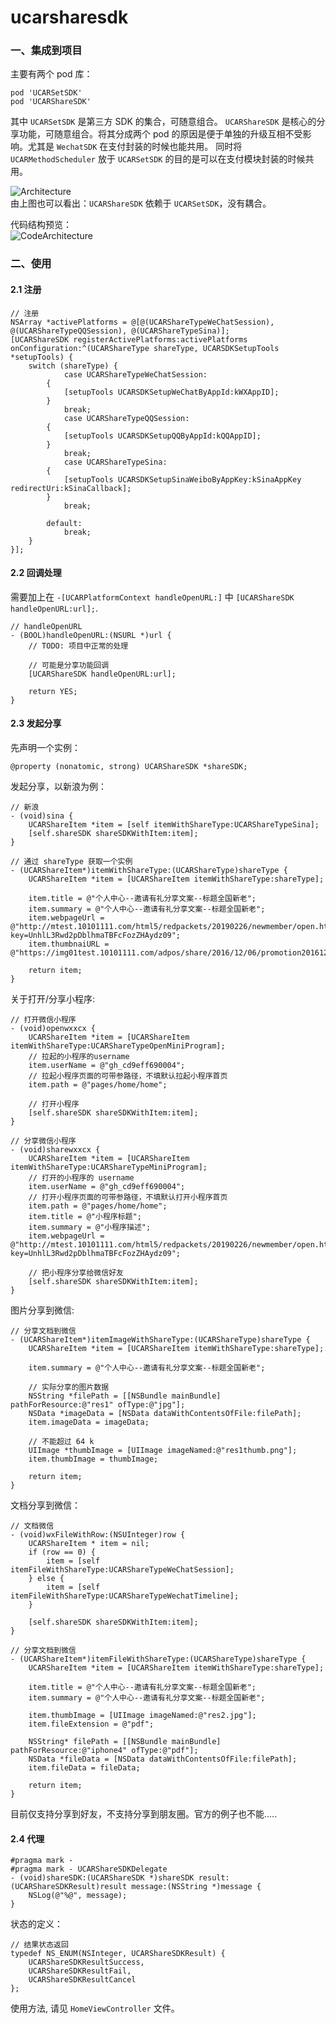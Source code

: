 # ucarsharesdk

### 一、集成到项目
主要有两个 pod 库：  
```
pod 'UCARSetSDK'  
pod 'UCARShareSDK'
```  
其中 `UCARSetSDK` 是第三方 SDK 的集合，可随意组合。  `UCARShareSDK` 是核心的分享功能，可随意组合。将其分成两个 pod 的原因是便于单独的升级互相不受影响。尤其是 `WechatSDK` 在支付封装的时候也能共用。 
同时将 `UCARMethodScheduler` 放于 `UCARSetSDK` 的目的是可以在支付模块封装的时候共用。

![Architecture](./Resource/Architecture.png)   
由上图也可以看出：`UCARShareSDK` 依赖于 `UCARSetSDK`，没有耦合。

代码结构预览：  
![CodeArchitecture](./Resource/CodeArchitecture.png)  

### 二、使用
#### 2.1 注册
```
// 注册
NSArray *activePlatforms = @[@(UCARShareTypeWeChatSession), @(UCARShareTypeQQSession), @(UCARShareTypeSina)];
[UCARShareSDK registerActivePlatforms:activePlatforms onConfiguration:^(UCARShareType shareType, UCARSDKSetupTools *setupTools) {
    switch (shareType) {
            case UCARShareTypeWeChatSession:
        {
            [setupTools UCARSDKSetupWeChatByAppId:kWXAppID];
        }
            break;
            case UCARShareTypeQQSession:
        {
            [setupTools UCARSDKSetupQQByAppId:kQQAppID];
        }
            break;
            case UCARShareTypeSina:
        {
            [setupTools UCARSDKSetupSinaWeiboByAppKey:kSinaAppKey redirectUri:kSinaCallback];
        }
            break;
            
        default:
            break;
    }
}];
```  

#### 2.2 回调处理
需要加上在 `-[UCARPlatformContext handleOpenURL:]` 中  `[UCARShareSDK handleOpenURL:url];`.

```
// handleOpenURL
- (BOOL)handleOpenURL:(NSURL *)url {
    // TODO: 项目中正常的处理
    
    // 可能是分享功能回调
    [UCARShareSDK handleOpenURL:url];
    
    return YES;
}
```  

#### 2.3 发起分享
先声明一个实例：  
```
@property (nonatomic, strong) UCARShareSDK *shareSDK;
```  

发起分享，以新浪为例：  
```  
// 新浪
- (void)sina {
    UCARShareItem *item = [self itemWithShareType:UCARShareTypeSina];
    [self.shareSDK shareSDKWithItem:item];
}

// 通过 shareType 获取一个实例
- (UCARShareItem*)itemWithShareType:(UCARShareType)shareType {
    UCARShareItem *item = [UCARShareItem itemWithShareType:shareType];
    
    item.title = @"个人中心--邀请有礼分享文案--标题全国新老";
    item.summary = @"个人中心--邀请有礼分享文案--标题全国新老";
    item.webpageUrl = @"http://mtest.10101111.com/html5/redpackets/20190226/newmember/open.html?key=UnhlL3Rwd2pDblhmaTBFcFozZHAydz09";
    item.thumbnaiURL = @"https://img01test.10101111.com/adpos/share/2016/12/06/promotion20161206201734337.jpg";
    
    return item;
}
```  

关于打开/分享小程序:  
```
// 打开微信小程序
- (void)openwxxcx {
    UCARShareItem *item = [UCARShareItem itemWithShareType:UCARShareTypeOpenMiniProgram];
    // 拉起的小程序的username
    item.userName = @"gh_cd9eff690004";
    // 拉起小程序页面的可带参路径，不填默认拉起小程序首页
    item.path = @"pages/home/home";
    
    // 打开小程序
    [self.shareSDK shareSDKWithItem:item];
}

// 分享微信小程序
- (void)sharewxxcx {
    UCARShareItem *item = [UCARShareItem itemWithShareType:UCARShareTypeMiniProgram];
    // 打开的小程序的 username
    item.userName = @"gh_cd9eff690004";
    // 打开小程序页面的可带参路径，不填默认打开小程序首页
    item.path = @"pages/home/home";
    item.title = @"小程序标题";
    item.summary = @"小程序描述";
    item.webpageUrl = @"http://mtest.10101111.com/html5/redpackets/20190226/newmember/open.html?key=UnhlL3Rwd2pDblhmaTBFcFozZHAydz09";
    
    // 把小程序分享给微信好友
    [self.shareSDK shareSDKWithItem:item];
}
```

图片分享到微信:  
```
// 分享文档到微信
- (UCARShareItem*)itemImageWithShareType:(UCARShareType)shareType {
    UCARShareItem *item = [UCARShareItem itemWithShareType:shareType];
    
    item.summary = @"个人中心--邀请有礼分享文案--标题全国新老";
    
    // 实际分享的图片数据
    NSString *filePath = [[NSBundle mainBundle] pathForResource:@"res1" ofType:@"jpg"];
    NSData *imageData = [NSData dataWithContentsOfFile:filePath];
    item.imageData = imageData;
    
    // 不能超过 64 k
    UIImage *thumbImage = [UIImage imageNamed:@"res1thumb.png"];
    item.thumbImage = thumbImage;
    
    return item;
}
```

文档分享到微信：  
```
// 文档微信
- (void)wxFileWithRow:(NSUInteger)row {
    UCARShareItem * item = nil;
    if (row == 0) {
        item = [self itemFileWithShareType:UCARShareTypeWeChatSession];
    } else {
        item = [self itemFileWithShareType:UCARShareTypeWechatTimeline];
    }
    
    [self.shareSDK shareSDKWithItem:item];
}

// 分享文档到微信
- (UCARShareItem*)itemFileWithShareType:(UCARShareType)shareType {
    UCARShareItem *item = [UCARShareItem itemWithShareType:shareType];
    
    item.title = @"个人中心--邀请有礼分享文案--标题全国新老";
    item.summary = @"个人中心--邀请有礼分享文案--标题全国新老";
    
    item.thumbImage = [UIImage imageNamed:@"res2.jpg"];
    item.fileExtension = @"pdf";
    
    NSString* filePath = [[NSBundle mainBundle] pathForResource:@"iphone4" ofType:@"pdf"];
    NSData *fileData = [NSData dataWithContentsOfFile:filePath];
    item.fileData = fileData;
    
    return item;
}
```

目前仅支持分享到好友，不支持分享到朋友圈。官方的例子也不能.....

#### 2.4 代理 <UCARShareSDKDelegate>
```
#pragma mark -
#pragma mark - UCARShareSDKDelegate
- (void)shareSDK:(UCARShareSDK *)shareSDK result:(UCARShareSDKResult)result message:(NSString *)message {
    NSLog(@"%@", message);
}
```  

状态的定义：  
```
// 结果状态返回
typedef NS_ENUM(NSInteger, UCARShareSDKResult) {
    UCARShareSDKResultSuccess,
    UCARShareSDKResultFail,
    UCARShareSDKResultCancel
};
```

使用方法, 请见 `HomeViewController` 文件。
